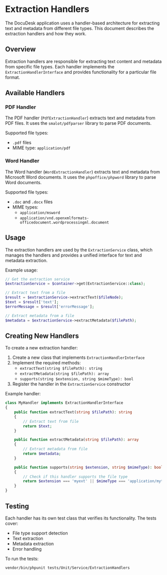 # Extraction Handlers

The DocuDesk application uses a handler-based architecture for extracting text and metadata from different file types. This document describes the extraction handlers and how they work.

## Overview

Extraction handlers are responsible for extracting text content and metadata from specific file types. Each handler implements the `ExtractionHandlerInterface` and provides functionality for a particular file format.

## Available Handlers

### PDF Handler

The PDF handler (`PdfExtractionHandler`) extracts text and metadata from PDF files. It uses the `smalot/pdfparser` library to parse PDF documents.

Supported file types:
- `.pdf` files
- MIME type: `application/pdf`

### Word Handler

The Word handler (`WordExtractionHandler`) extracts text and metadata from Microsoft Word documents. It uses the `phpoffice/phpword` library to parse Word documents.

Supported file types:
- `.doc` and `.docx` files
- MIME types:
  - `application/msword`
  - `application/vnd.openxmlformats-officedocument.wordprocessingml.document`

## Usage

The extraction handlers are used by the `ExtractionService` class, which manages the handlers and provides a unified interface for text and metadata extraction.

Example usage:

```php
// Get the extraction service
$extractionService = $container->get(ExtractionService::class);

// Extract text from a file
$result = $extractionService->extractText($fileNode);
$text = $result['text'];
$errorMessage = $result['errorMessage'];

// Extract metadata from a file
$metadata = $extractionService->extractMetadata($filePath);
```

## Creating New Handlers

To create a new extraction handler:

1. Create a new class that implements `ExtractionHandlerInterface`
2. Implement the required methods:
   - `extractText(string $filePath): string`
   - `extractMetadata(string $filePath): array`
   - `supports(string $extension, string $mimeType): bool`
3. Register the handler in the `ExtractionService` constructor

Example handler:

```php
class MyHandler implements ExtractionHandlerInterface
{
    public function extractText(string $filePath): string
    {
        // Extract text from file
        return $text;
    }

    public function extractMetadata(string $filePath): array
    {
        // Extract metadata from file
        return $metadata;
    }

    public function supports(string $extension, string $mimeType): bool
    {
        // Check if this handler supports the file type
        return $extension === 'myext' || $mimeType === 'application/mytype';
    }
}
```

## Testing

Each handler has its own test class that verifies its functionality. The tests cover:

- File type support detection
- Text extraction
- Metadata extraction
- Error handling

To run the tests:

```bash
vendor/bin/phpunit tests/Unit/Service/ExtractionHandlers
``` 